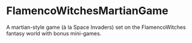 # FlamencoWitchesMartianGame
A martian-style game (à la Space Invaders) set on the FlamencoWitches fantasy world with bonus mini-games.
